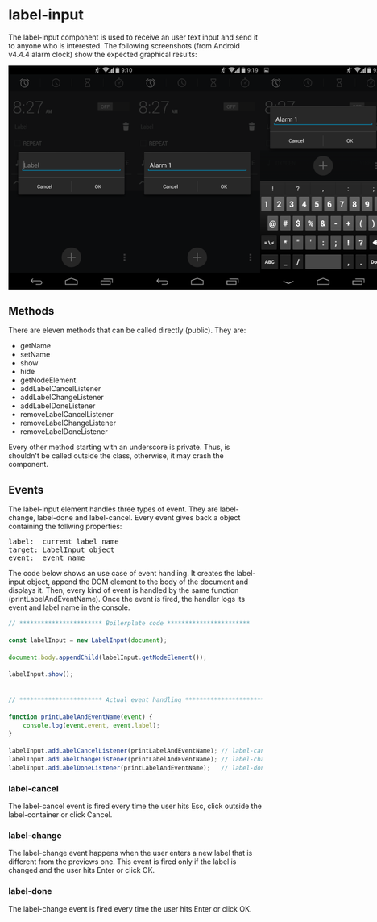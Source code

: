 # label-input
The label-input component is used to receive an user text input and
send it to anyone who is interested. The following screenshots (from Android v4.4.4 alarm clock) show the expected graphical results:

<div id="images-container" style="display: flex; flex-direction: row; align-items: center; justify-content: space-between">
    <img src="./screenshot/label-input-screenshot.png" alt="label-input screenshot" width=" 250px">
    <img src="./screenshot/label-input-named-screenshot.png" alt="label-input named screenshot" width=" 250px">
    <img src="./screenshot/label-input-named-keyboard-screenshot.png" alt="label-input named keyboard screenshot" width=" 250px">
</div>

## Methods
There are eleven methods that can be called directly (public). They are:
* getName
* setName
* show
* hide
* getNodeElement
* addLabelCancelListener
* addLabelChangeListener
* addLabelDoneListener
* removeLabelCancelListener
* removeLabelChangeListener
* removeLabelDoneListener

Every other method starting with an underscore is private. Thus, is shouldn't be called
outside the class, otherwise, it may crash the component.

## Events
The label-input element handles three types of event. They are label-change, label-done and label-cancel.
Every event gives back a object containing the follwing properties:<br>
<pre>
label:  current label name
target: LabelInput object
event:  event name
</pre>

The code below shows an use case of event handling. It creates the label-input object, append the DOM element to the body of the document and displays it. Then, every kind of event is handled by the same function (printLabelAndEventName). Once the event is fired,
the handler logs its event and label name in the console.
```javascript
// *********************** Boilerplate code ***********************

const labelInput = new LabelInput(document);

document.body.appendChild(labelInput.getNodeElement());

labelInput.show();


// *********************** Actual event handling ***********************

function printLabelAndEventName(event) {
    console.log(event.event, event.label);
}

labelInput.addLabelCancelListener(printLabelAndEventName); // label-cancel
labelInput.addLabelChangeListener(printLabelAndEventName); // label-change
labelInput.addLabelDoneListener(printLabelAndEventName);   // label-done
```

### label-cancel
The label-cancel event is fired every time the user hits Esc, click outside the
label-container or click Cancel.

### label-change
The label-change event happens when the user enters a new label that is different
from the previews one. This event is fired only if the label is changed and the user
hits Enter or click OK.

### label-done
The label-change event is fired every time the user hits Enter or click OK.

